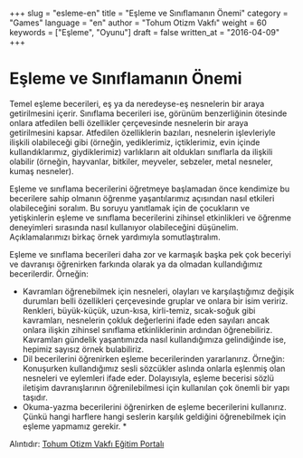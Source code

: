 +++
slug = "esleme-en"
title = "Eşleme ve Sınıflamanın Önemi"
category = "Games"
language = "en"
author = "Tohum Otizm Vakfı"
weight = 60
keywords = ["Eşleme", "Oyunu"]
draft = false
written_at = "2016-04-09"
+++
#  Eşleme ve Sınıflamanın Önemi

Temel eşleme becerileri, eş ya da neredeyse-eş nesnelerin bir araya getirilmesini içerir. Sınıflama becerileri ise, görünüm benzerliğinin ötesinde onlara atfedilen belli özellikler çerçevesinde nesnelerin bir araya getirilmesini kapsar. Atfedilen özelliklerin bazıları, nesnelerin işlevleriyle ilişkili olabileceği gibi (örneğin, yediklerimiz, içtiklerimiz, evin içinde kullandıklarımız, giydiklerimiz) varlıkların ait oldukları sınıflarla da ilişkili olabilir (örneğin, hayvanlar, bitkiler, meyveler, sebzeler, metal nesneler, kumaş nesneler).

Eşleme ve sınıflama becerilerini öğretmeye başlamadan önce kendimize bu becerilere sahip olmanın öğrenme yaşantılarımız açısından nasıl etkileri olabileceğini soralım. Bu soruyu yanıtlamak için de çocukların ve yetişkinlerin eşleme ve sınıflama becerilerini zihinsel etkinlikleri ve öğrenme deneyimleri sırasında nasıl kullanıyor olabileceğini düşünelim. Açıklamalarımızı birkaç örnek yardımıyla somutlaştıralım.

Eşleme ve sınıflama becerileri daha zor ve karmaşık başka pek çok beceriyi ve davranışı öğrenirken farkında olarak ya da olmadan kullandığımız becerilerdir. Örneğin:

* Kavramları öğrenebilmek için nesneleri, olayları ve karşılaştığımız değişik durumları belli özellikleri çerçevesinde gruplar ve onlara bir isim veririz. Renkleri, büyük-küçük, uzun-kısa, kirli-temiz, sıcak-soğuk gibi kavramları, nesnelerin çokluk değerlerini ifade eden sayıları ancak onlara ilişkin zihinsel sınıflama etkinliklerinin ardından öğrenebiliriz. Kavramları gündelik yaşantımızda nasıl kullandığımıza gelindiğinde ise, hepimiz sayısız örnek bulabiliriz.
* Dil becerilerini öğrenirken eşleme becerilerinden yararlanırız. Örneğin: Konuşurken kullandığımız sesli sözcükler aslında onlarla eşlenmiş olan nesneleri ve eylemleri ifade eder. Dolayısıyla, eşleme becerisi sözlü iletişim davranışlarının öğrenilebilmesi için kullanılan çok önemli bir yapı taşıdır.
* Okuma-yazma becerilerini öğrenirken de eşleme becerilerini kullanırız. Çünkü hangi harflere hangi seslerin karşılık geldiğini öğrenebilmek için eşleme yapmamız gerekir. *

Alıntıdır: [Tohum Otizm Vakfı Eğitim Portalı](http://www.tohumotizmportali.org/icerik/temel-becerileri-kazandirmak/nesneleri-esleme-ve-siniflama/esleme-ve-siniflamanin-onemi)